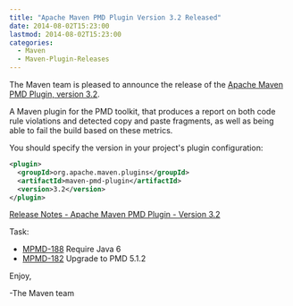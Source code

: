 ```yaml
---
title: "Apache Maven PMD Plugin Version 3.2 Released"
date: 2014-08-02T15:23:00
lastmod: 2014-08-02T15:23:00
categories:
  - Maven
  - Maven-Plugin-Releases
---
```

The Maven team is pleased to announce the release of the 
[Apache Maven PMD Plugin, version 3.2](http://maven.apache.org/plugins/maven-pmd-plugin/).

A Maven plugin for the PMD toolkit, that produces a report on both code rule
violations and detected copy and paste fragments, as well as being able to fail
the build based on these metrics.

You should specify the version in your project's plugin configuration:

```xml
<plugin>
  <groupId>org.apache.maven.plugins</groupId>
  <artifactId>maven-pmd-plugin</artifactId>
  <version>3.2</version>
</plugin>
```

<!-- more -->

[Release Notes - Apache Maven PMD Plugin - Version 3.2](http://jira.codehaus.org/secure/ReleaseNote.jspa?projectId=11140&version=20123)

Task:

 * [MPMD-188](https://issues.apache.org/jira/browse/MPMD-188) Require Java 6
 * [MPMD-182](https://issues.apache.org/jira/browse/MPMD-182) Upgrade to PMD 5.1.2


Enjoy,

-The Maven team
